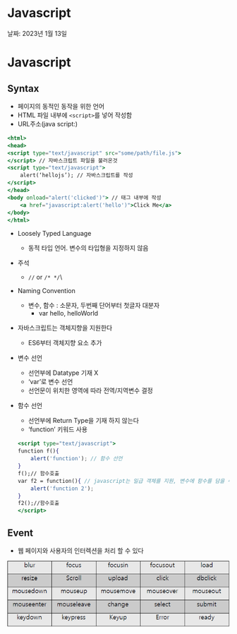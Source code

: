 # Javascript

날짜: 2023년 1월 13일

# Javascript

## Syntax

- 페이지의 동적인 동작을 위한 언어
- HTML 파일 내부에 `<script>`를 넣어 작성함
- URL주소(java script:)

```jsx
<html>
<head>
<script type="text/javascript" src="some/path/file.js">
</script> // 자바스크립트 파일을 불러온것
<script type="text/javascript">
	alert(‘hellojs’); // 자바스크립트를 작성
</script>
</head>
<body onload="alert('clicked')"> // 태그 내부에 작성
	<a href="javascript:alert('hello')">Click Me</a>
</body>
</html>
```

- Loosely Typed Language
    - 동적 타입 언어. 변수의 타입형을 지정하지 않음
- 주석
    - `//` or `/* */`\
- Naming Convention
    - 변수, 함수 : 소문자, 두번째 단어부터 첫글자 대분자
        - var hello, helloWorld
- 자바스크립트는 객체지향을 지원한다
    - ES6부터 객체지향 요소 추가
- 변수 선언
    - 선언부에 Datatype 기재 X
    - ‘var’로 변수 선언
    - 선언문이 위치한 영역에 따라 전역/지역변수 결정
- 함수 선언
    - 선언부에 Return Type을 기재 하지 않는다
    - ‘function’ 키워드 사용
    
    ```jsx
    <script type="text/javascript"> 
    function f(){
    	alert('function'); // 함수 선언
    }
    f();// 함수호출
    var f2 = function(){ // javascript는 일급 객체를 지원, 변수에 함수를 담을 수 있다
    	alert('function 2');
    }
    f2();//함수호출
    </script>
    ```
    

## Event

- 웹 페이지와 사용자의 인터렉션을 처리 할 수 있다

![Untitled](Javascript%200a5e4251b114497390cb59b181d22af0/Untitled.png)